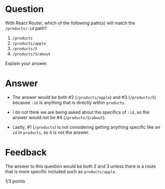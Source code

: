# Question

With React Router, which of the following path(s) will match the `/products/:id` path?

1. `/products`
2. `/products/apple`
3. `/products/5`
4. `/products/5/about`

Explain your answer.

# Answer
* The answer would be both #2 (`/products/apple`) and #3 (`/products/5`) because `:id` is anything that is directly within `products`. 

* I do not think we are being asked about the specifics of `:id`, so the answer would not be #4 (`/products/5/about`). 

* Lastly, #1 (`/products`) is not considering getting anything specific like an `id` in `products`, so it is not the answer.


# Feedback

The answer to this question would be both 2 and 3 unless there is a route that is more specific included such as `products/apple`. 

1/3 points
